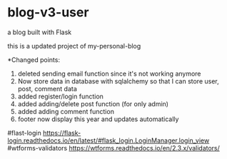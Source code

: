 # blog-v3-user
a blog built with Flask

this is a updated project of my-personal-blog

*Changed points:
1. deleted sending email function since it's not working anymore
2. Now store data in database with sqlalchemy so that I can store user, post, comment data
3. added register/login function
4. added adding/delete post function (for only admin)
5. added adding comment function
6. footer now display this year and updates automatically

#flast-login
https://flask-login.readthedocs.io/en/latest/#flask_login.LoginManager.login_view
#wtforms-validators
https://wtforms.readthedocs.io/en/2.3.x/validators/
